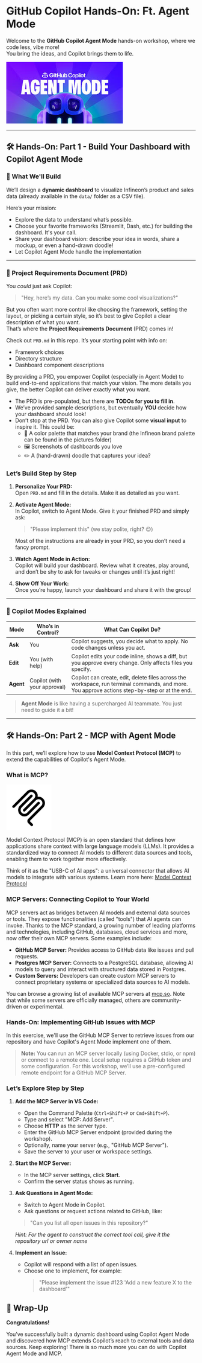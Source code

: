 # GitHub Copilot Hands-On: Ft. Agent Mode 

Welcome to the **GitHub Copilot Agent Mode** hands-on workshop, where we code less, vibe more!  
You bring the ideas, and Copilot brings them to life. 

![Copilot Agent Mode](pictures/copilot_agent_mode.png)

---
## 🛠️ Hands-On: Part 1 - Build Your Dashboard with Copilot Agent Mode

### 🤖 What We'll Build

We’ll design a **dynamic dashboard** to visualize Infineon’s product and sales data (already available in the `data/` folder as a CSV file).

Here’s your mission:
- Explore the data to understand what’s possible.
- Choose your favorite frameworks (Streamlit, Dash, etc.) for building the dashboard. It's your call.
- Share your dashboard vision: describe your idea in words, share a mockup, or even a hand-drawn doodle!
- Let Copilot Agent Mode handle the implementation

---

### 📄 Project Requirements Document (PRD)

You *could* just ask Copilot:  
> "Hey, here’s my data. Can you make some cool visualizations?"

But you often want more control like choosing the framework, setting the layout, or picking a certain style, so it’s best to give Copilot a clear description of what you want.  
That’s where the **Project Requirements Document** (PRD) comes in!

Check out `PRD.md` in this repo. It’s your starting point with info on:
- Framework choices
- Directory structure
- Dashboard component descriptions

By providing a PRD, you empower Copilot (especially in Agent Mode) to build end-to-end applications that match your vision. The more details you give, the better Copilot can deliver exactly what you want.

- The PRD is pre-populated, but there are **TODOs for you to fill in**.
- We’ve provided sample descriptions, but eventually **YOU** decide how your dashboard should look!
- Don’t stop at the PRD. You can also give Copilot some **visual input** to inspire it. This could be:
  - 🎨 A color palette that matches your brand (the Infineon brand palette can be found in the pictures folder)
  - 🖼️ Screenshots of dashboards you love
  - ✏️ A (hand-drawn) doodle that captures your idea?

### Let’s Build Step by Step

1. **Personalize Your PRD:**  
   Open `PRD.md` and fill in the details. Make it as detailed as you want.

2. **Activate Agent Mode:**  
   In Copilot, switch to Agent Mode. Give it your finished PRD and simply ask:  
   > "Please implement this" (we stay polite, right? 😉)

   Most of the instructions are already in your PRD, so you don’t need a fancy prompt.

3. **Watch Agent Mode in Action:**  
   Copilot will build your dashboard. Review what it creates, play around, and don’t be shy to ask for tweaks or changes until it’s just right!

4. **Show Off Your Work:**  
   Once you’re happy, launch your dashboard and share it with the group!

---

### 🤖 Copilot Modes Explained

| Mode        | Who’s in Control? | What Can Copilot Do? |
|-------------|-------------------|----------------------|
| **Ask**     | You               | Copilot suggests, you decide what to apply. No code changes unless you act. |
| **Edit**    | You (with help)   | Copilot edits your code inline, shows a diff, but you approve every change. Only affects files you specify. |
| **Agent**   | Copilot (with your approval) | Copilot can create, edit, delete files across the workspace, run terminal commands, and more. You approve actions step-by-step or at the end. |

> **Agent Mode** is like having a supercharged AI teammate. You just need to guide it a bit!

---

## 🛠️ Hands-On: Part 2 - MCP with Agent Mode

In this part, we’ll explore how to use **Model Context Protocol (MCP)** to extend the capabilities of Copilot's Agent Mode. 

### What is MCP?
<img src="pictures/mcp_logo.png" alt="MCP Logo" width="120"/>

Model Context Protocol (MCP) is an open standard that defines how applications share context with large language models (LLMs). It provides a standardized way to connect AI models to different data sources and tools, enabling them to work together more effectively.

Think of it as the "USB-C of AI apps": a universal connector that allows AI models to integrate with various systems. Learn more here: [Model Context Protocol](https://docs.github.com/en/copilot/customizing-copilot/extending-copilot-chat-with-mcp?tool=vscode)

### MCP Servers: Connecting Copilot to Your World

MCP servers act as bridges between AI models and external data sources or tools. They expose functionalities (called "tools") that AI agents can invoke. Thanks to the MCP standard, a growing number of leading platforms and technologies, including GitHub, databases, cloud services and more, now offer their own MCP servers. Some examples include:
- **GitHub MCP Server:** Provides access to GitHub data like issues and pull requests.
- **Postgres MCP Server:** Connects to a PostgreSQL database, allowing AI models to query and interact with structured data stored in Postgres.
- **Custom Servers:** Developers can create custom MCP servers to connect proprietary systems or specialized data sources to AI models.

You can browse a growing list of available MCP servers at [mcp.so](https://mcp.so). Note that while some servers are officially managed, others are community-driven or experimental.

### Hands-On: Implementing GitHub Issues with MCP

In this exercise, we'll use the GitHub MCP Server to retrieve issues from our repository and have Copilot's Agent Mode implement one of them.

> **Note:** You can run an MCP server locally (using Docker, stdio, or npm) or connect to a remote one. Local setup requires a GitHub token and some configuration. For this workshop, we’ll use a pre-configured remote endpoint for a GitHub MCP Server.

### Let’s Explore Step by Step
1. **Add the MCP Server in VS Code:**
   - Open the Command Palette (`Ctrl+Shift+P` or `Cmd+Shift+P`).
   - Type and select "MCP: Add Server".
   - Choose **HTTP** as the server type.
   - Enter the GitHub MCP Server endpoint (provided during the workshop).
   - Optionally, name your server (e.g., "GitHub MCP Server").
   - Save the server to your user or workspace settings.
2. **Start the MCP Server:**
   - In the MCP server settings, click **Start**.
   - Confirm the server status shows as running.
3. **Ask Questions in Agent Mode:**
   - Switch to Agent Mode in Copilot.
   - Ask questions or request actions related to GitHub, like:
   > "Can you list all open issues in this repository?"

   *Hint: For the agent to construct the correct tool call, give it the repository url or owner name*
4. **Implement an Issue:**
   - Copilot will respond with a list of open issues.
   - Choose one to implement, for example:
     > "Please implement the issue #123 'Add a new feature X to the dashboard'"


## 🎉 Wrap-Up

**Congratulations!**

You’ve successfully built a dynamic dashboard using Copilot Agent Mode and discovered how MCP extends Copilot’s reach to external tools and data sources. Keep exploring! There is so much more you can do with Copilot Agent Mode and MCP.


